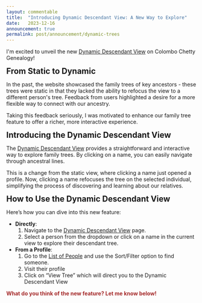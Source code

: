 ```yaml
---
layout: commentable
title:  "Introducing Dynamic Descendant View: A New Way to Explore"
date:   2023-12-16
announcement: true  
permalink: post/announcement/dynamic-trees
---
```


<style>
  
  h2 {
    margin-bottom: 0px;
    margin-top: 0px;
  }

  h3 {
    margin-bottom: 0px;
    margin-top: 10px;
  }

  ul {
    margin-top: 10px;
  }

</style>


<link rel="stylesheet" href="{{ site.baseurl }}/assets/css/pagination.css" type="text/css">
<link rel="stylesheet" href="{{ site.baseurl }}/assets/css/links.css" type="text/css">

<p>
I'm excited to unveil the new <a href="{{ site.baseurl }}/dynamic" class="link">Dynamic Descendant View</a> on Colombo Chetty Genealogy! 

</p>

<h2>From Static to Dynamic</h2>
<p>
  In the past, the website showcased the family trees of key ancestors - these trees were static in that they lacked the ability to refocus the view to a different person's tree. Feedback from users highlighted a desire for a more flexible way to connect with our ancestry. 
</p>
<p>

  Taking this feedback seriously, I was motivated to enhance our family tree feature to offer a richer, more interactive experience.
</p>


<h2>Introducing the Dynamic Descendant View</h2>
<p>
The <a href="{{ site.baseurl }}/dynamic" class="link">Dynamic Descendant View</a> provides a straightforward and interactive way to explore family trees. By clicking on a name, you can easily navigate through ancestral lines. 
</p>
<p>
This is a change from the static view, where clicking a name just opened a profile. Now, clicking a name refocuses the tree on the selected individual, simplifying the process of discovering and learning about our relatives.
</p>

<h2>How to Use the Dynamic Descendant View</h2>
<p>
    Here’s how you can dive into this new feature:
    <ul>
        <li><strong>Directly</strong>: 
            <ol>
                <li>Navigate to the <a href="{{ site.baseurl }}/dynamic" class="link">Dynamic Descendant View</a>  page.</li>
                <li>Select a person from the dropdown or click on a name in the current view to explore their descendant tree.</li>
            </ol>
        </li>
        <li><strong>From a Profile</strong>: 
            <ol>
                <li>Go to the <a href="{{ site.baseurl }}/people" class="link">List of People</a> and use the Sort/Filter option to find someone.</li>
                <li>Visit their profile </li>
                <li> Click on “View Tree” which will direct you to the Dynamic Descendant View</li>
            </ol>
        </li>
    </ul>
</p>

<p style="color:brown;"> <b> What do you think of the new feature? Let me know below!</b> </p>
